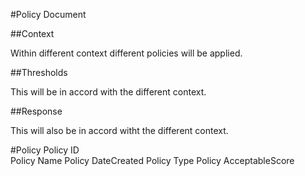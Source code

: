 #Policy Document

##Context

Within different context different policies will be applied.

##Thresholds

This will be in accord with the different context.

##Response

This will also be in accord witht the different context.


#Policy 
        Policy ID  
        Policy Name 
        Policy DateCreated
        Policy Type
        Policy AcceptableScore
        
        
    
    
